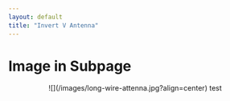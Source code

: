 ```yaml
---
layout: default
title: "Invert V Antenna"
---
```




# Image in Subpage

<p  align="center">
![](/images/long-wire-attenna.jpg?align=center)
test
</p?>
